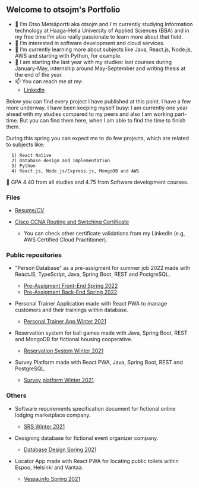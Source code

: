 ## Welcome to otsojm's Portfolio

- 👋 I’m Otso Metsäportti aka otsojm and I'm currently studying Information technology at Haaga-Helia University of Applied Sciences (BBA) and 
      in my free time I’m also really passionate to learn more about that field.
- 👀 I’m interested in software development and cloud services.
- 🌱 I’m currently learning more about subjects like Java, React.js, Node.js, AWS and starting with Python, for example.
- 💞️ I am starting the last year with my studies: last courses during January-May,
internship around May-September and writing thesis at the end of the year.
- 📫 You can reach me at my:
  - [LinkedIn](https://fi.linkedin.com/in/otso-metsaportti)

Below you can find every project I have published at this point. I have a few more underway. I have been keeping myself busy: I am currently one year ahead with my               studies compared to my peers and also I am working part-time. But you can find them here, when I am able to find the time to finish them.

During this spring you can expect me to do few projects, which are related to subjects like:

      1) React Native
      2) Database design and implementation
      3) Python
      4) React.js, Node.js/Express.js, MongoDB and AWS

🏫 GPA 4.40 from all studies and 4.75 from Software development courses.

### Files

- [Resume/CV](https://otsojm.github.io/otsojm-portfolio/Otso_Metsaportti_Resume.pdf)

- [Cisco CCNA Routing and Switching Certificate](https://otsojm.github.io/otsojm-portfolio/Otso_Metsaportti_Cisco_Certificate.pdf)
  - You can check other certificate validations from my LinkedIn (e.g, AWS Certified Cloud Practitioner).

### Public repositories

- "Person Database" as a pre-assigment for summer job 2022 made with ReactJS, TypeScript, Java, Spring Boot, REST and PostgreSQL.
  - [Pre-Assigment Front-End Spring 2022](https://github.com/otsojm/pre-assigment-summer-2022-front-end)
  - [Pre-Assigment Back-End Spring 2022](https://github.com/otsojm/pre-assigment-summer-2022-back-end)

- Personal Trainer Application made with React PWA to manage customers and their trainings within database.
  - [Personal Trainer App Winter 2021](https://github.com/otsojm/hh-react-personal-trainer)

- Reservation system for ball games made with Java, Spring Boot, REST and MongoDB for fictional housing cooperative.
  - [Reservation System Winter 2021](https://github.com/otsojm/hh-java-spring-res-system)

- Survey Platform made with React PWA, Java, Spring Boot, REST and PostgreSQL.
  - [Survey platform Winter 2021](https://github.com/otsojm/hh-surveyplatform-front-end)   

### Others

- Software requirements specification document for fictional online lodging marketplace company.
  - [SRS Winter 2021](https://otsojm.github.io/otsojm-portfolio/SRS_Winter2021.pdf)

- Designing database for fictional event organizer company.
  - [Database Design Spring 2021](https://otsojm.github.io/otsojm-portfolio/DatabaseDesign_Spring2021.pdf)

- Locator App made with React PWA for locating public toilets within Espoo, Helsinki and Vantaa.
  - [Vessa.info Spring 2021](https://vessa.info)
